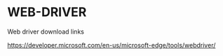 # WEB-DRIVER
Web driver download links

https://developer.microsoft.com/en-us/microsoft-edge/tools/webdriver/
